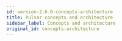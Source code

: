 ```yaml
---
id: version-2.6.0-concepts-architecture
title: Pulsar concepts and architecture
sidebar_label: Concepts and architecture
original_id: concepts-architecture
---
```











